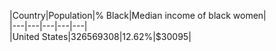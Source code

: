 |Country|Population|% Black|Median income of black women|  
|---|---|---|---|---|  
|United States|326569308|12.62%|$30095|  
